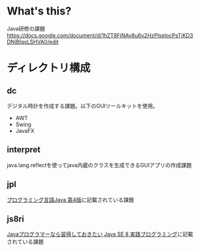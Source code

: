 # What's this?
Java研修の課題
https://docs.google.com/document/d/1hZT8FjNAv8u6v2HzPlselocPsTjKD3DNjBIqxLSHVA0/edit

# ディレクトリ構成

## dc
デジタル時計を作成する課題。以下のGUIツールキットを使用。
- AWT
- Swing
- JavaFX

## interpret
java.lang.reflectを使ってjava内蔵のクラスを生成できるGUIアプリの作成課題

## jpl
[プログラミング言語Java 第4版](https://www.tdupress.jp/book/b350040.html)に記載されている課題

## js8ri
[Javaプログラマーなら習得しておきたい Java SE 8 実践プログラミング](https://book.impress.co.jp/books/1114101010)に記載されている課題

